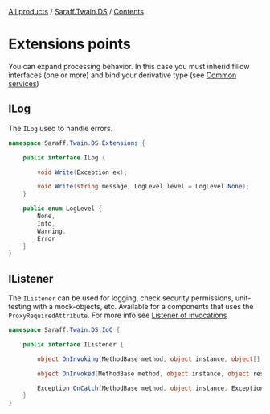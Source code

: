 [All products](../../) / [Saraff.Twain.DS](../) / [Contents](./index.md)
# Extensions points
You can expand processing behavior. In this case you must inherid fillow interfaces (one or more) and bind your derivative type (see [Common services](./w1510.md))
## ILog
The `ILog` used to handle errors.
```c#
namespace Saraff.Twain.DS.Extensions {

    public interface ILog {

        void Write(Exception ex);

        void Write(string message, LogLevel level = LogLevel.None);
    }

    public enum LogLevel { 
        None,
        Info,
        Warning,
        Error
    }
}
```
## IListener
The `IListener` can be used for logging, check security permissions, unit-testing with a mock-objects, etc. Available for a components that uses the `ProxyRequiredAttribute`. For more info see [Listener of invocations](../../saraffioc/Listener.md)
```c#
namespace Saraff.Twain.DS.IoC {

    public interface IListener {

        object OnInvoking(MethodBase method, object instance, object[] parameters);

        object OnInvoked(MethodBase method, object instance, object result);

        Exception OnCatch(MethodBase method, object instance, Exception ex);
    }
}
```